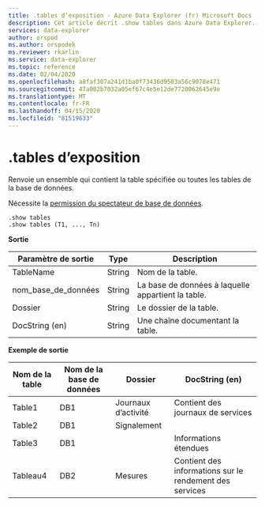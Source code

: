 ```yaml
---
title: .tables d’exposition - Azure Data Explorer (fr) Microsoft Docs
description: Cet article décrit .show tables dans Azure Data Explorer.
services: data-explorer
author: orspod
ms.author: orspodek
ms.reviewer: rkarlin
ms.service: data-explorer
ms.topic: reference
ms.date: 02/04/2020
ms.openlocfilehash: a8faf307a241d1ba0f73436d9503a56c9078e471
ms.sourcegitcommit: 47a002b7032a05ef67c4e5e12de7720062645e9e
ms.translationtype: MT
ms.contentlocale: fr-FR
ms.lasthandoff: 04/15/2020
ms.locfileid: "81519633"
---
```

# <a name="show-tables"></a>.tables d’exposition

Renvoie un ensemble qui contient la table spécifiée ou toutes les tables de la base de données.

Nécessite la [permission du spectateur de base de données](../management/access-control/role-based-authorization.md).

```
.show tables
.show tables (T1, ..., Tn)
```

**Sortie**

|Paramètre de sortie |Type |Description
|---|---|---
|TableName  |String |Nom de la table.
|nom_base_de_données  |String |La base de données à laquelle appartient la table.
|Dossier |String |Le dossier de la table.
|DocString (en) |String |Une chaîne documentant la table.

**Exemple de sortie**

|Nom de la table |Nom de la base de données |Dossier | DocString (en)
|---|---|---|---
|Table1 |DB1 |Journaux d’activité |Contient des journaux de services
|Table2 |DB1 | Signalement |
|Table3 |DB1 | | Informations étendues |
|Tableau4 |DB2 | Mesures| Contient des informations sur le rendement des services